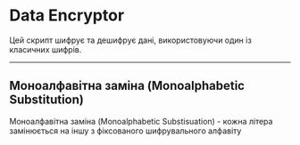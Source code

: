 # Data Encryptor

Цей скрипт шифрує та дешифрує дані, використовуючи один із класичних шифрів.

---

## Моноалфавітна заміна (Monoalphabetic Substitution)

Моноалфавітна заміна (Monoalphabetic Substisuation) - кожна літера замінюється на іншу з фіксованого шифрувального алфавіту